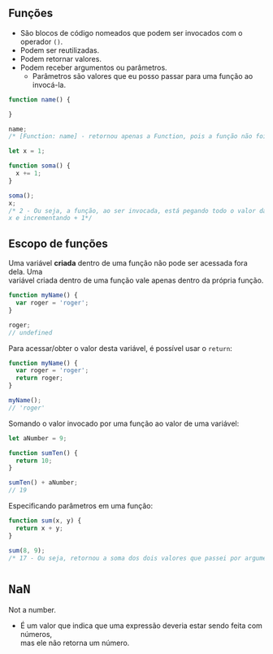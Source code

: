 ## Funções
- São blocos de código nomeados que podem ser invocados com o operador `()`.
- Podem ser reutilizadas.
- Podem retornar valores.
- Podem receber argumentos ou parâmetros.
  - Parâmetros são valores que eu posso passar para uma função ao invocá-la.

```javascript
function name() {

}

name;
/* [Function: name] - retornou apenas a Function, pois a função não foi invocada */
```

```javascript
let x = 1;

function soma() {
  x += 1;
}

soma();
x;
/* 2 - Ou seja, a função, ao ser invocada, está pegando todo o valor da variável  
x e incrementando + 1*/
```

## Escopo de funções
Uma variável **criada** dentro de uma função não pode ser acessada fora dela. Uma  
variável criada dentro de uma função vale apenas dentro da própria função.

```javascript
function myName() {
  var roger = 'roger';
}

roger;
// undefined
```

Para acessar/obter o valor desta variável, é possível usar o `return`:

```javascript
function myName() {
  var roger = 'roger';
  return roger;
}

myName();
// 'roger'
```

Somando o valor invocado por uma função ao valor de uma variável:

```javascript
let aNumber = 9;

function sumTen() {
  return 10;
}

sumTen() + aNumber;
// 19
```

Especificando parâmetros em uma função:

```javascript
function sum(x, y) {
  return x + y;
}

sum(8, 9);
/* 17 - Ou seja, retornou a soma dos dois valores que passei por argumento */
```

# `NaN`
Not a number.
- É um valor que indica que uma expressão deveria estar sendo feita com números,  
mas ele não retorna um número.
